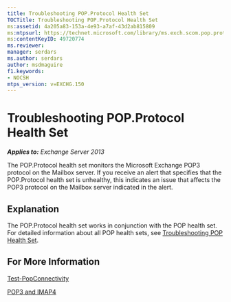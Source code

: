 ```yaml
---
title: Troubleshooting POP.Protocol Health Set
TOCTitle: Troubleshooting POP.Protocol Health Set
ms:assetid: 4a205a83-153a-4e93-a7af-43d2ab815809
ms:mtpsurl: https://technet.microsoft.com/library/ms.exch.scom.pop.protocol(v=EXCHG.150)
ms:contentKeyID: 49720774
ms.reviewer: 
manager: serdars
ms.author: serdars
author: msdmaguire
f1.keywords:
- NOCSH
mtps_version: v=EXCHG.150
---
```


# Troubleshooting POP.Protocol Health Set

_**Applies to:** Exchange Server 2013_

The POP.Protocol health set monitors the Microsoft Exchange POP3 protocol on the Mailbox server. If you receive an alert that specifies that the POP.Protocol health set is unhealthy, this indicates an issue that affects the POP3 protocol on the Mailbox server indicated in the alert.

## Explanation

The POP.Protocol health set works in conjunction with the POP health set. For detailed information about all POP health sets, see [Troubleshooting POP Health Set](troubleshooting-pop-health-set.md).

## For More Information

[Test-PopConnectivity](/powershell/module/exchange/Test-PopConnectivity)

[POP3 and IMAP4](../../pop3-and-imap4-in-exchange-server-2013-exchange-2013-help.md)